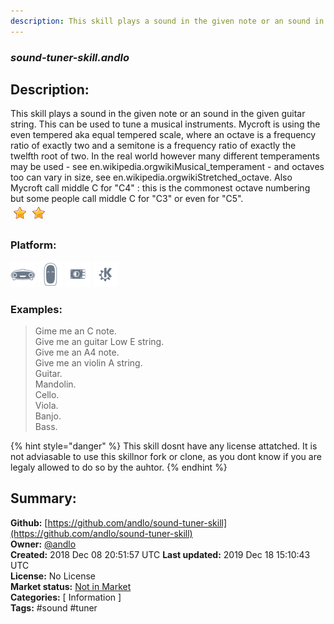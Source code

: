 ```yaml
---
description: This skill plays a sound in the given note or an sound in the given guitar string
---
```


### _sound-tuner-skill.andlo_  
## Description:  
This skill plays a sound in the given note or an sound in the given guitar string.
This can be used to tune a musical instruments.
Mycroft is using the even tempered aka equal tempered scale, where an octave is a
frequency ratio of exactly two and a semitone is a frequency ratio of exactly the
twelfth root of two. In the real world however many different temperaments may be
used - see en.wikipedia.orgwikiMusical_temperament - and octaves too can vary in
size, see  en.wikipedia.orgwikiStretched_octave.
Also Mycroft call middle C for "C4" : this is the commonest octave numbering but some
people call middle C for "C3" or even for "C5".  
![](../.gitbook/assets/star.png)![](../.gitbook/assets/star.png)  
  
### Platform:  
 ![Mark I](../.gitbook/assets/mark-1-icon.png)  ![Mark II](../.gitbook/assets/mark-2-icon.png)  ![Picroft](../.gitbook/assets/picroft-icon.png)  ![plasmoid](../.gitbook/assets/kde.png)   
### Examples:  
> Gime me an C note.  
> Give me an guitar Low E string.  
> Give me an A4 note.  
> Give me an violin A string.  
> Guitar.  
> Mandolin.  
> Cello.  
> Viola.  
> Banjo.  
> Bass.  
  
{% hint style="danger" %}
This skill dosnt have any license attatched. It is not adviasable to use this skillnor fork or clone, as you dont know if you are legaly allowed to do so by the auhtor.
{% endhint %}
  
## Summary:  
**Github:** [https://github.com/andlo/sound-tuner-skill](https://github.com/andlo/sound-tuner-skill)  
**Owner:** [@andlo](https://github.com/andlo)  
**Created:** 2018 Dec 08 20:51:57 UTC  **Last updated:** 2019 Dec 18 15:10:43 UTC  
**License:** No License  
**Market status:** [Not in Market](https://market.mycroft.ai/skill/)  
**Categories:** [ Information ]   
**Tags:** \#sound \#tuner   
